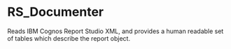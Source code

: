 # RS_Documenter
Reads IBM Cognos Report Studio XML, and provides a human readable set of tables which describe the report object.
